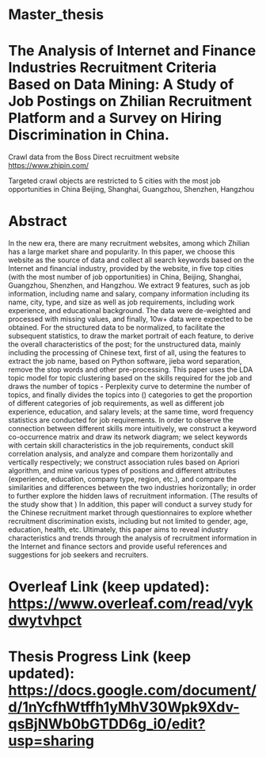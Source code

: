 # Master_thesis 

# The Analysis of Internet and Finance Industries Recruitment Criteria Based on Data Mining: A Study of Job Postings on Zhilian Recruitment Platform and a Survey on Hiring Discrimination in China.

Crawl data from the Boss Direct recruitment website https://www.zhipin.com/

Targeted crawl objects are restricted to 5 cities with the most job opportunities in China
Beijing, Shanghai, Guangzhou, Shenzhen, Hangzhou

# Abstract

In the new era, there are many recruitment websites, among which Zhilian has a large market share and popularity. In this paper, we choose this website as the source of data and collect all search keywords based on the Internet and financial industry, provided by the website, in five top cities (with the most number of job opportunities) in China, Beijing, Shanghai, Guangzhou, Shenzhen, and Hangzhou. We extract 9 features, such as job information, including name and salary, company information including its name, city, type, and size as well as job requirements, including work experience, and educational background. The data were de-weighted and processed with missing values, and finally, 10w+ data were expected to be obtained. For the structured data to be normalized, to facilitate the subsequent statistics, to draw the market portrait of each feature, to derive the overall characteristics of the post; for the unstructured data, mainly including the processing of Chinese text, first of all, using the features to extract the job name, based on Python software, jieba word separation, remove the stop words and other pre-processing. This paper uses the LDA topic model for topic clustering based on the skills required for the job and draws the number of topics - Perplexity curve to determine the number of topics, and finally divides the topics into () categories to get the proportion of different categories of job requirements, as well as different job experience, education, and salary levels; at the same time, word frequency statistics are conducted for job requirements. In order to observe the connection between different skills more intuitively, we construct a keyword co-occurrence matrix and draw its network diagram; we select keywords with certain skill characteristics in the job requirements, conduct skill correlation analysis, and analyze and compare them horizontally and vertically respectively; we construct association rules based on Apriori algorithm, and mine various types of positions and different attributes (experience, education, company type, region, etc.), and compare the similarities and differences between the two industries horizontally; in order to further explore the hidden laws of recruitment information. (The results of the study show that ) In addition, this paper will conduct a survey study for the Chinese recruitment market through questionnaires to explore whether recruitment discrimination exists, including but not limited to gender, age, education, health, etc. Ultimately, this paper aims to reveal industry characteristics and trends through the analysis of recruitment information in the Internet and finance sectors and provide useful references and suggestions for job seekers and recruiters.

# Overleaf Link (keep updated): https://www.overleaf.com/read/vykdwytvhpct
# Thesis Progress Link (keep updated): https://docs.google.com/document/d/1nYcfhWtffh1yMhV30Wpk9Xdv-qsBjNWb0bGTDD6g_i0/edit?usp=sharing

